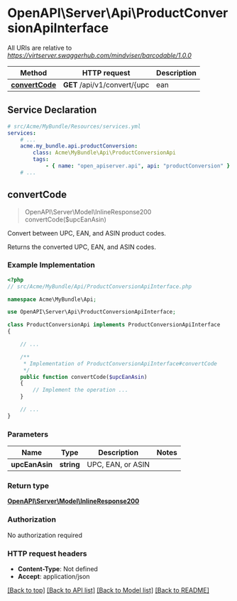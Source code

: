 # OpenAPI\Server\Api\ProductConversionApiInterface

All URIs are relative to *https://virtserver.swaggerhub.com/mindviser/barcodable/1.0.0*

Method | HTTP request | Description
------------- | ------------- | -------------
[**convertCode**](ProductConversionApiInterface.md#convertCode) | **GET** /api/v1/convert/{upc | ean | asin} | Convert between UPC, EAN, and ASIN product codes.


## Service Declaration
```yaml
# src/Acme/MyBundle/Resources/services.yml
services:
    # ...
    acme.my_bundle.api.productConversion:
        class: Acme\MyBundle\Api\ProductConversionApi
        tags:
            - { name: "open_apiserver.api", api: "productConversion" }
    # ...
```

## **convertCode**
> OpenAPI\Server\Model\InlineResponse200 convertCode($upcEanAsin)

Convert between UPC, EAN, and ASIN product codes.

Returns the converted UPC, EAN, and ASIN codes.

### Example Implementation
```php
<?php
// src/Acme/MyBundle/Api/ProductConversionApiInterface.php

namespace Acme\MyBundle\Api;

use OpenAPI\Server\Api\ProductConversionApiInterface;

class ProductConversionApi implements ProductConversionApiInterface
{

    // ...

    /**
     * Implementation of ProductConversionApiInterface#convertCode
     */
    public function convertCode($upcEanAsin)
    {
        // Implement the operation ...
    }

    // ...
}
```

### Parameters

Name | Type | Description  | Notes
------------- | ------------- | ------------- | -------------
 **upcEanAsin** | **string**| UPC, EAN, or ASIN |

### Return type

[**OpenAPI\Server\Model\InlineResponse200**](../Model/InlineResponse200.md)

### Authorization

No authorization required

### HTTP request headers

 - **Content-Type**: Not defined
 - **Accept**: application/json

[[Back to top]](#) [[Back to API list]](../../README.md#documentation-for-api-endpoints) [[Back to Model list]](../../README.md#documentation-for-models) [[Back to README]](../../README.md)

